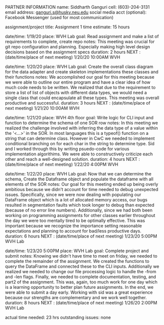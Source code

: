 PARTNER INFORMATION
name: Siddharth Ganguri
cell: (603)-204-3131
email address: ganguri.s@husky.neu.edu
social media acct (optional): Facebook Messenger (used for most communication)

assignment/project title: Assignment 1
time estimate: 15 hours

date/time: 1/19/20
place: WVH Lab
goal: Read assignment and make a list of requirements to complete, create repo
notes: This meeting was crucial for git repo configuration and planning. Especially making high level design decisions based on the assignment specs
duration: 2 hours
NEXT : (date/time/place of next meeting)  1/20/20   10:00AM   WVH

date/time: 1/20/20
place: WVH Lab
goal: Create the overall class diagram for the data adapter and create skeleton implementations these classes and their functions
notes: We accomplished our goal for this meeting because we were able to outline our entire program and have a clear idea of how much code needs to be written. We realized that due to the requirement to store a list of list of objects with different data types, we would need a single class that could encapsulate all these types. This meeting was overall productive and successful.
duration: 3 hours
NEXT : (date/time/place of next meeting)  1/21/20   10:00AM   WVH

date/time: 1/21/20
place: WVH 4th floor
goal: Write logic for CLI input and function to determine the schema of one SOR row
notes: In this meeting we realized the challenge involved with inferring the data type of a value within the '<...>' in the SOR. In most languages this is a typeof() function on a string that can determine class. However in CwC we needed to implement conditional branching on for each char in the string to determine type. Sid and I worked through this by writing psuedo-code for various implementation algorithims. We were able to constructively criticize each other and reach a well-designed solution.
duration: 4 hours
NEXT : (date/time/place of next meeting)    1/22/20 4:00PM   WVH

date/time: 1/22/20
place: WVH Lab
goal: Now that we can determine the schema, Create the Dataframe object and populate the dataframe with all elements of the SOR
notes: Our goal for this meeting ended up being overly ambitious because we didn't account for time needed to debug unexpected issues. Specifically, since we were now dealing with populating our DataFrame object which is a lot of allocated memory access, our bugs resulted in segmentation faults which took longer to debug than expected (because of no error line numbers). Additionally, since we had both been working on programming assignments for other classes earlier throughout the day we were too mentally tired to be optimally effective. This was important because we recognize the importance setting reasonable expectations and planning to account for bad/less productive days.
duration: 6 hours
NEXT : (date/time/place of next meeting)    1/23/20   5:00PM    WVH Lab

date/time: 1/23/20   5:00PM
place: WVH Lab
goal: Complete project and submit
notes: Knowing we didn't have time to meet on friday, we needed to complete the remainder of the assignment. We created the functions to query the DataFrame and connected these to the CLI inputs. Additionally we realized we needed to change our file processing logic to handle the -from and -len flags. Finally, we needed to complete documentation, testing, and part2 of the assignment. This was, again, too much work for one day which is a learning opportunity to better plan future assignments. In the end, we were able to submit a day early. Working with sid was a great experience because our strengths are complementary and we work well together.
duration: 8 hours
NEXT : (date/time/place of next meeting)  1/26/20   2:00PM    WVH Lab

actual time needed: 23 hrs
outstanding issues: none
